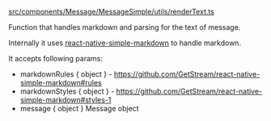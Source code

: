 [src/components/Message/MessageSimple/utils/renderText.ts](https://github.com/GetStream/stream-chat-react-native/blob/main/package/src/components/Message/MessageSimple/utils/renderText.ts)

Function that handles markdown and parsing for the text of message.

Internally it uses [react-native-simple-markdown](https://github.com/GetStream/react-native-simple-markdown#styles-1) to handle markdown.

It accepts following params:

- markdownRules { object } - <https://github.com/GetStream/react-native-simple-markdown#rules>
- markdownStyles { object } - <https://github.com/GetStream/react-native-simple-markdown#styles-1>
- message { object } Message object
